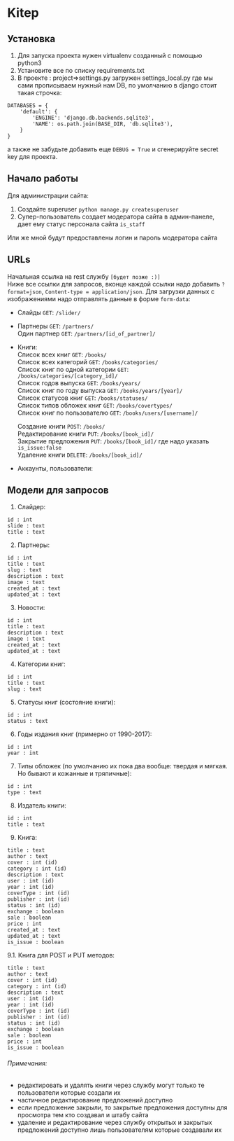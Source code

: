 # Kitep


## Установка

1. Для запуска проекта нужен virtualenv созданный с помощью python3
2. Установите все по списку requirements.txt
3. В проекте : project=>settings.py загружен settings_local.py где мы сами прописываем нужный нам DB, по умолчанию в django стоит такая строчка:
```
DATABASES = {
    'default': {
        'ENGINE': 'django.db.backends.sqlite3',
        'NAME': os.path.join(BASE_DIR, 'db.sqlite3'),
    }
}
```
а также не забудьте добавить еще `DEBUG = True` и сгенерируйте secret key для проекта.

## Начало работы

Для администрации сайта:
1. Создайте superuser `python manage.py createsuperuser`
2. Супер-пользователь создает модератора сайта в админ-панеле, дает ему статус персонала сайта `is_staff`

Или же мной будут предоставлены логин и пароль модератора сайта

## URLs

Начальная ссылка на rest службу `[будет позже :)]`<br />
Ниже все ссылки для запросов, вконце каждой ссылки надо добавить `?format=json`, `Content-type = application/json`. Для загрузки данных с изображениями надо отправлять данные в форме `form-data`:<br />
* Слайды `GET`: `/slider/`
* Партнеры `GET`: `/partners/`<br />
  Один партнер `GET`: `/partners/[id_of_partner]/`<br />
* Книги:<br />
  Список всех книг `GET`: `/books/`<br />
  Список всех категорий `GET`: `/books/categories/`<br />
  Список книг по одной категории `GET`: `/books/categories/[category_id]/`<br />
  Список годов выпуска `GET`: `/books/years/`<br />
  Список книг по году выпуска `GET`: `/books/years/[year]/`<br />
  Список статусов книг `GET`: `/books/statuses/`<br />
  Список типов обложек книг `GET`: `/books/covertypes/`<br />
  Список книг по пользователю `GET`: `/books/users/[username]/`<br />

  Создание книги `POST`: `/books/`<br />
  Редактирование книги `PUT`: `/books/[book_id]/`<br />
  Закрытие предложения `PUT`: `/books/[book_id]/` где надо указать `is_issue:false`<br />
  Удаление книги `DELETE`: `/books/[book_id]/`<br />
* Аккаунты, пользователи:<br />

## Модели для запросов

1. Слайдер:
```
id : int
slide : text
title : text
```
2. Партнеры:
```
id : int
title : text
slug : text
description : text
image : text
created_at : text
updated_at : text
```
3. Новости:
```
id : int
title : text
description : text
image : text
created_at : text
updated_at : text
```
4. Категории книг:
```
id : int
title : text
slug : text
```
5. Статусы книг (состояние книги):
```
id : int
status : text
```
6. Годы издания книг (примерно от 1990-2017):
```
id : int
year : int
```
7. Типы обложек (по умолчанию их пока два вообще: твердая и мягкая. Но бывают и кожанные и тряпичные):
```
id : int
type : text
```
8. Издатель книги:
```
id : int
title : text
```
9. Книга:
```
title : text
author : text
cover : int (id)
category : int (id)
description : text
user : int (id)
year : int (id)
coverType : int (id)
publisher : int (id)
status : int (id)
exchange : boolean
sale : boolean
price : int
created_at : text
updated_at : text
is_issue : boolean
```
9.1. Книга для POST и PUT методов:
```
title : text
author : text
cover : int (id)
category : int (id)
description : text
user : int (id)
year : int (id)
coverType : int (id)
publisher : int (id)
status : int (id)
exchange : boolean
sale : boolean
price : int
is_issue : boolean
```


###### Примечания:
 * редактировать и удалять книги через службу могут только те пользователи которые создали их
 * частичное редактирование предложений доступно
 * если предложение закрыли, то закрытые предложения доступны для просмотра тем кто создавал и штабу сайта
 * удаление и редактирование через службу открытых и закрытых предложений доступно лишь пользователям которые создавали их